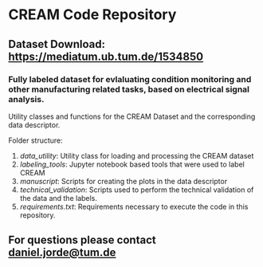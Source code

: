 # CREAM Code Repository
## Dataset Download: https://mediatum.ub.tum.de/1534850
### Fully labeled dataset for evlaluating condition monitoring and other manufacturing related tasks, based on electrical signal analysis.

Utility classes and functions for the CREAM Dataset and the corresponding data descriptor.

Folder structure:

1. *data_utility*: Utility class for loading and processing the CREAM dataset
2. *labeling_tools*: Jupyter notebook based tools that were used to label CREAM
3. *manuscript*: Scripts for creating the plots in the data descriptor
4. *technical_validation*: Scripts used to perform the technical validation of the data and the labels.
5. *requirements.txt*: Requirements necessary to execute the code in this repository.
    
## For questions please contact daniel.jorde@tum.de
